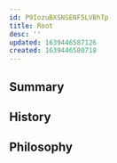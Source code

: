 ```yaml
---
id: P9IozuBXSNSENF5LVBhTp
title: Root
desc: ''
updated: 1639446587126
created: 1639446580718
---
```


## Summary

## History

## Philosophy

